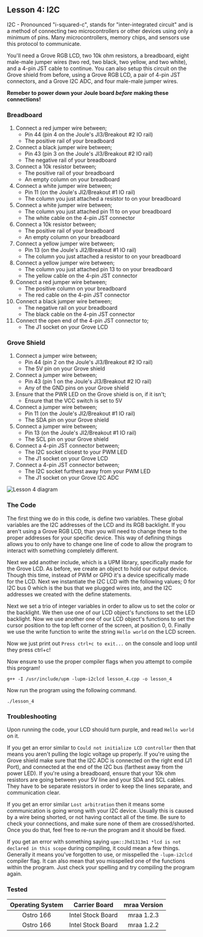 ## Lesson 4: I2C

I2C - Pronounced "i-squared-c", stands for "inter-integrated circuit" and is a method of connecting two microcontrollers or other devices using only a minimum of pins. Many microcontrollers, memory chips, and sensors use this protocol to communicate.

You'll need a Grove RGB LCD, two 10k ohm resistors, a breadboard, eight male-male jumper wires (two red, two black, two yellow, and two white), and a 4-pin JST cable to continue. You can also setup this circuit on the Grove shield from before, using a Grove RGB LCD, a pair of 4-pin JST connectors, and a Grove I2C ADC, and four male-male jumper wires.

**Remeber to power down your Joule board _before_ making these connections!**

### Breadboard

1. Connect a red jumper wire between;
	* Pin 44 (pin 4 on the Joule's JI3/Breakout #2 IO rail)
	* The positive rail of your breadboard
2. Connect a black jumper wire between;
	* Pin 43 (pin 3 on the Joule's JI3/Breakout #2 IO rail)
	* The negative rail of your breadboard
3. Connect a 10k resistor between;
	* The positive rail of your breadboard
	* An empty column on your breadboard
4. Connect a white jumper wire between;
	* Pin 11 (on the Joule's JI2/Breakout #1 IO rail)
	* The column you just attached a resistor to on your breadboard
5. Connect a white jumper wire between;
	* The column you just attached pin 11 to on your breadboard
	* The white cable on the 4-pin JST connector
6. Connect a 10k resistor between;
	* The positive rail of your breadboard
	* An empty column on your breadboard
7. Connect a yellow jumper wire between;
	* Pin 13 (on the Joule's JI2/Breakout #1 IO rail)
	* The column you just attached a resistor to on your breadboard
8. Connect a yellow jumper wire between;
	* The column you just attached pin 13 to on your breadboard
	* The yellow cable on the 4-pin JST connector
9. Connect a red jumper wire between;
	* The positive column on your breadboard
	* The red cable on the 4-pin JST connector
10. Connect a black jumper wire between;
	* The negative rail on your breadboard
	* The black cable on the 4-pin JST connector
11. Connect the open end of the 4-pin JST connector to;
	* The J1 socket on your Grove LCD
	

### Grove Shield

1. Connect a jumper wire between;
	* Pin 44 (pin 2 on the Joule's JI3/Breakout #2 IO rail)
	* The 5V pin on your Grove shield
2. Connect a jumper wire between;
	* Pin 43 (pin 1 on the Joule's JI3/Breakout #2 IO rail)
	* Any of the GND pins on your Grove shield
3. Ensure that the PWR LED on the Grove shield is on, if it isn't;
	* Ensure that the VCC switch is set to 5V
4. Connect a jumper wire between;
	* Pin 11 (on the Joule's JI2/Breakout #1 IO rail)
	* The SDA pin on your Grove shield
5. Connect a jumper wire between;
	* Pin 13 (on the Joule's JI2/Breakout #1 IO rail)
	* The SCL pin on your Grove shield
6. Connect a 4-pin JST connector between;
	* The I2C socket closest to your PWM LED
	* The J1 socket on your Grove LCD
7. Connect a 4-pin JST connector between;
	* The I2C socket furthest away from your PWM LED
	* The J1 socket on your Grove I2C ADC
	
![Lesson 4 diagram](https://github.com/intel-iot-devkit/joule-code-samples/raw/master/exploring-cpp/lesson_4_i2c/lesson_4_diagram.jpg "Lesson 4 diagram")

### The Code

The first thing we do in this code, is define two variables. These global variables are the I2C addresses of the LCD and its RGB backlight. If you aren't using a Grove RGB LCD, than you will need to change these to the proper addresses for your specific device. This way of defining things allows you to only have to change one line of code to allow the program to interact with something completely different.

Next we add another include, which is a UPM library, specifically made for the Grove LCD. As before, we create an object to hold our output device. Though this time, instead of PWM or GPIO it's a device specifically made for the LCD. Next we instantiate the I2C LCD with the following values; 0 for I2C bus 0 which is the bus that we plugged wires into, and the I2C addresses we created with the define statements.

Next we set a trio of integer variables in order to allow us to set the color or the backlight. We then use one of our LCD object's functions to set the LED backlight. Now we use another one of our LCD object's functions to set the cursor position to the top left corner of the screen, at position 0, 0. Finally we use the write function to write the string `Hello world` on the LCD screen.

Now we just print out `Press ctrl+c to exit...` on the console and loop until they press ctrl+c!

Now ensure to use the proper compiler flags when you attempt to compile this program!

`g++ -I /usr/include/upm -lupm-i2clcd lesson_4.cpp -o lesson_4`

Now run the program using the following command.

`./lesson_4`

### Troubleshooting

Upon running the code, your LCD should turn purple, and read `Hello world` on it. 

If you get an error similar to `Could not initialize LCD controller` then that means you aren't pulling the logic voltage up properly. If you're using the Grove shield make sure that the I2C ADC is connected on the right end (J1 Port), and connected at the end of the I2C bus (farthest away from the power LED). If you're using a breadboard, ensure that your 10k ohm resistors are going between your 5V line and your SDA and SCL cables. They have to be separate resistors in order to keep the lines separate, and communication clear.

If you get an error similar `Lost arbitration` then it means some communication is going wrong with your I2C device. Usually this is caused by a wire being shorted, or not having contact all of the time. Be sure to check your connections, and make sure none of them are crossed/shorted. Once you do that, feel free to re-run the program and it should be fixed. 

If you get an error with something saying `upm::Jhd1313m1 *lcd is not declared in this scope` during compiling, it could mean a few things. Generally it means you've forgotten to use, or misspelled the `-lupm-i2clcd` compiler flag. It can also mean that you misspelled one of the functions within the program. Just check your spelling and try compiling the program again.

### Tested
|	Operating System	|	Carrier Board	|	mraa Version	|
|:---------------------:|:-----------------:|:-----------------:|
|	Ostro 166			|Intel Stock Board	|	mraa 1.2.3		|
|	Ostro 166 			|Intel Stock Board	|	mraa 1.2.2		|
